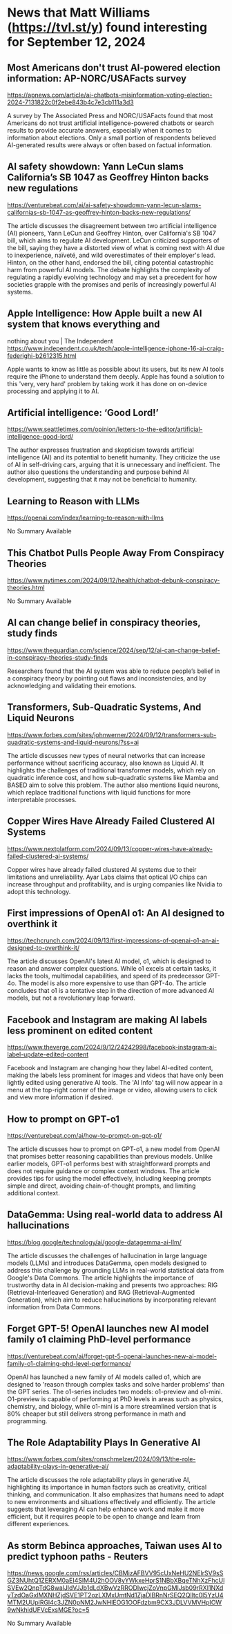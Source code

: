 # News that Matt Williams (https://tvl.st/y) found interesting for September 12, 2024

## Most Americans don't trust AI-powered election information: AP-NORC/USAFacts survey
<a href="https://apnews.com/article/ai-chatbots-misinformation-voting-election-2024-7131822c0f2ebe843b4c7e3cb111a3d3" target="_blank">https://apnews.com/article/ai-chatbots-misinformation-voting-election-2024-7131822c0f2ebe843b4c7e3cb111a3d3</a>

A survey by The Associated Press and NORC/USAFacts found that most Americans do not trust artificial intelligence-powered chatbots or search results to provide accurate answers, especially when it comes to information about elections. Only a small portion of respondents believed AI-generated results were always or often based on factual information.

## AI safety showdown: Yann LeCun slams California’s SB 1047 as Geoffrey Hinton backs new regulations
<a href="https://venturebeat.com/ai/ai-safety-showdown-yann-lecun-slams-californias-sb-1047-as-geoffrey-hinton-backs-new-regulations/" target="_blank">https://venturebeat.com/ai/ai-safety-showdown-yann-lecun-slams-californias-sb-1047-as-geoffrey-hinton-backs-new-regulations/</a>

The article discusses the disagreement between two artificial intelligence (AI) pioneers, Yann LeCun and Geoffrey Hinton, over California's SB 1047 bill, which aims to regulate AI development. LeCun criticized supporters of the bill, saying they have a distorted view of what is coming next with AI due to inexperience, naïveté, and wild overestimates of their employer's lead. Hinton, on the other hand, endorsed the bill, citing potential catastrophic harm from powerful AI models. The debate highlights the complexity of regulating a rapidly evolving technology and may set a precedent for how societies grapple with the promises and perils of increasingly powerful AI systems.

## Apple Intelligence: How Apple built a new AI system that knows everything and
nothing about you | The Independent
<a href="https://www.independent.co.uk/tech/apple-intelligence-iphone-16-ai-craig-federighi-b2612315.html" target="_blank">https://www.independent.co.uk/tech/apple-intelligence-iphone-16-ai-craig-federighi-b2612315.html</a>

Apple wants to know as little as possible about its users, but its new AI tools require the iPhone to understand them deeply. Apple has found a solution to this 'very, very hard' problem by taking work it has done on on-device processing and applying it to AI.

## Artificial intelligence: ‘Good Lord!’
<a href="https://www.seattletimes.com/opinion/letters-to-the-editor/artificial-intelligence-good-lord/" target="_blank">https://www.seattletimes.com/opinion/letters-to-the-editor/artificial-intelligence-good-lord/</a>

The author expresses frustration and skepticism towards artificial intelligence (AI) and its potential to benefit humanity. They criticize the use of AI in self-driving cars, arguing that it is unnecessary and inefficient. The author also questions the understanding and purpose behind AI development, suggesting that it may not be beneficial to humanity.

## Learning to Reason with LLMs
<a href="https://openai.com/index/learning-to-reason-with-llms" target="_blank">https://openai.com/index/learning-to-reason-with-llms</a>

No Summary Available

## This Chatbot Pulls People Away From Conspiracy Theories
<a href="https://www.nytimes.com/2024/09/12/health/chatbot-debunk-conspiracy-theories.html" target="_blank">https://www.nytimes.com/2024/09/12/health/chatbot-debunk-conspiracy-theories.html</a>

No Summary Available

## AI can change belief in conspiracy theories, study finds
<a href="https://www.theguardian.com/science/2024/sep/12/ai-can-change-belief-in-conspiracy-theories-study-finds" target="_blank">https://www.theguardian.com/science/2024/sep/12/ai-can-change-belief-in-conspiracy-theories-study-finds</a>

Researchers found that the AI system was able to reduce people’s belief in a conspiracy theory by pointing out flaws and inconsistencies, and by acknowledging and validating their emotions.

## Transformers, Sub-Quadratic Systems, And Liquid Neurons
<a href="https://www.forbes.com/sites/johnwerner/2024/09/12/transformers-sub-quadratic-systems-and-liquid-neurons/?ss=ai" target="_blank">https://www.forbes.com/sites/johnwerner/2024/09/12/transformers-sub-quadratic-systems-and-liquid-neurons/?ss=ai</a>

The article discusses new types of neural networks that can increase performance without sacrificing accuracy, also known as Liquid AI. It highlights the challenges of traditional transformer models, which rely on quadratic inference cost, and how sub-quadratic systems like Mamba and BASED aim to solve this problem. The author also mentions liquid neurons, which replace traditional functions with liquid functions for more interpretable processes.

## Copper Wires Have Already Failed Clustered AI Systems
<a href="https://www.nextplatform.com/2024/09/13/copper-wires-have-already-failed-clustered-ai-systems/" target="_blank">https://www.nextplatform.com/2024/09/13/copper-wires-have-already-failed-clustered-ai-systems/</a>

Copper wires have already failed clustered AI systems due to their limitations and unreliability. Ayar Labs claims that optical I/O chips can increase throughput and profitability, and is urging companies like Nvidia to adopt this technology.

## First impressions of OpenAI o1: An AI designed to overthink it
<a href="https://techcrunch.com/2024/09/13/first-impressions-of-openai-o1-an-ai-designed-to-overthink-it/" target="_blank">https://techcrunch.com/2024/09/13/first-impressions-of-openai-o1-an-ai-designed-to-overthink-it/</a>

The article discusses OpenAI's latest AI model, o1, which is designed to reason and answer complex questions. While o1 excels at certain tasks, it lacks the tools, multimodal capabilities, and speed of its predecessor GPT-4o. The model is also more expensive to use than GPT-4o. The article concludes that o1 is a tentative step in the direction of more advanced AI models, but not a revolutionary leap forward.

## Facebook and Instagram are making AI labels less prominent on edited content
<a href="https://www.theverge.com/2024/9/12/24242998/facebook-instagram-ai-label-update-edited-content" target="_blank">https://www.theverge.com/2024/9/12/24242998/facebook-instagram-ai-label-update-edited-content</a>

Facebook and Instagram are changing how they label AI-edited content, making the labels less prominent for images and videos that have only been lightly edited using generative AI tools. The 'AI Info' tag will now appear in a menu at the top-right corner of the image or video, allowing users to click and view more information if desired.

## How to prompt on GPT-o1
<a href="https://venturebeat.com/ai/how-to-prompt-on-gpt-o1/" target="_blank">https://venturebeat.com/ai/how-to-prompt-on-gpt-o1/</a>

The article discusses how to prompt on GPT-o1, a new model from OpenAI that promises better reasoning capabilities than previous models. Unlike earlier models, GPT-o1 performs best with straightforward prompts and does not require guidance or complex context windows. The article provides tips for using the model effectively, including keeping prompts simple and direct, avoiding chain-of-thought prompts, and limiting additional context.

## DataGemma: Using real-world data to address AI hallucinations
<a href="https://blog.google/technology/ai/google-datagemma-ai-llm/" target="_blank">https://blog.google/technology/ai/google-datagemma-ai-llm/</a>

The article discusses the challenges of hallucination in large language models (LLMs) and introduces DataGemma, open models designed to address this challenge by grounding LLMs in real-world statistical data from Google's Data Commons. The article highlights the importance of trustworthy data in AI decision-making and presents two approaches: RIG (Retrieval-Interleaved Generation) and RAG (Retrieval-Augmented Generation), which aim to reduce hallucinations by incorporating relevant information from Data Commons.

## Forget GPT-5! OpenAI launches new AI model family o1 claiming PhD-level performance
<a href="https://venturebeat.com/ai/forget-gpt-5-openai-launches-new-ai-model-family-o1-claiming-phd-level-performance/" target="_blank">https://venturebeat.com/ai/forget-gpt-5-openai-launches-new-ai-model-family-o1-claiming-phd-level-performance/</a>

OpenAI has launched a new family of AI models called o1, which are designed to 'reason through complex tasks and solve harder problems' than the GPT series. The o1-series includes two models: o1-preview and o1-mini. O1-preview is capable of performing at PhD levels in areas such as physics, chemistry, and biology, while o1-mini is a more streamlined version that is 80% cheaper but still delivers strong performance in math and programming.

## The Role Adaptability Plays In Generative AI
<a href="https://www.forbes.com/sites/ronschmelzer/2024/09/13/the-role-adaptability-plays-in-generative-ai/" target="_blank">https://www.forbes.com/sites/ronschmelzer/2024/09/13/the-role-adaptability-plays-in-generative-ai/</a>

The article discusses the role adaptability plays in generative AI, highlighting its importance in human factors such as creativity, critical thinking, and communication. It also emphasizes that humans need to adapt to new environments and situations effectively and efficiently. The article suggests that leveraging AI can help enhance work and make it more efficient, but it requires people to be open to change and learn from different experiences.

## As storm Bebinca approaches, Taiwan uses AI to predict typhoon paths - Reuters
<a href="https://news.google.com/rss/articles/CBMizAFBVV95cUxNeHU2NElrSV9sSGZ3NUhtQ1ZERXM0aEI4SlM4U2hOOV8yYWkxeHprS1NBbXBqeTNhXzFhcUlSVEw2QnpTdG8walJldVJJb1dLdXBwVzRRODIwcjZoVnpGMlJsb09rRXI1NXdyTzdOaGxlMXNHZjdSVE1PT2ozLXMxUmtNd1ZjaDlBRnNrSEQ2Qlltc0l5YzU4MTM2UUplRGl4c3JZN0pNM2JwNHlEOG1OOFdzbm9CX3JDLVVMVHpIOW9wNkhidUFVcExsMGE?oc=5" target="_blank">https://news.google.com/rss/articles/CBMizAFBVV95cUxNeHU2NElrSV9sSGZ3NUhtQ1ZERXM0aEI4SlM4U2hOOV8yYWkxeHprS1NBbXBqeTNhXzFhcUlSVEw2QnpTdG8walJldVJJb1dLdXBwVzRRODIwcjZoVnpGMlJsb09rRXI1NXdyTzdOaGxlMXNHZjdSVE1PT2ozLXMxUmtNd1ZjaDlBRnNrSEQ2Qlltc0l5YzU4MTM2UUplRGl4c3JZN0pNM2JwNHlEOG1OOFdzbm9CX3JDLVVMVHpIOW9wNkhidUFVcExsMGE?oc=5</a>

No Summary Available

